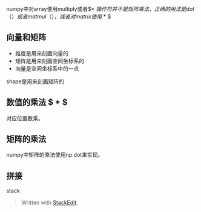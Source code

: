 numpy中对array使用multiply或者$* $操作符并不是矩阵乘法，正确的用法是dot（）或者matmul（），或者对matrix使用$ * $
## 向量和矩阵
- 维度是用来刻画向量的
- 矩阵是用来刻画空间坐标系的
- 向量是空间坐标系中的一点

shape是用来刻画矩阵的
## 数值的乘法 $ * $
对应位置数乘。
## 矩阵的乘法
numpy中矩阵的乘法使用np.dot来实现。
## 拼接
stack


> Written with [StackEdit](https://stackedit.io/).
<!--stackedit_data:
eyJoaXN0b3J5IjpbMzc1MTMyNDg2XX0=
-->
